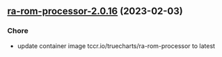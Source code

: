 

## [ra-rom-processor-2.0.16](https://github.com/truecharts/charts/compare/ra-rom-processor-2.0.15...ra-rom-processor-2.0.16) (2023-02-03)

### Chore

- update container image tccr.io/truecharts/ra-rom-processor to latest
  
  
